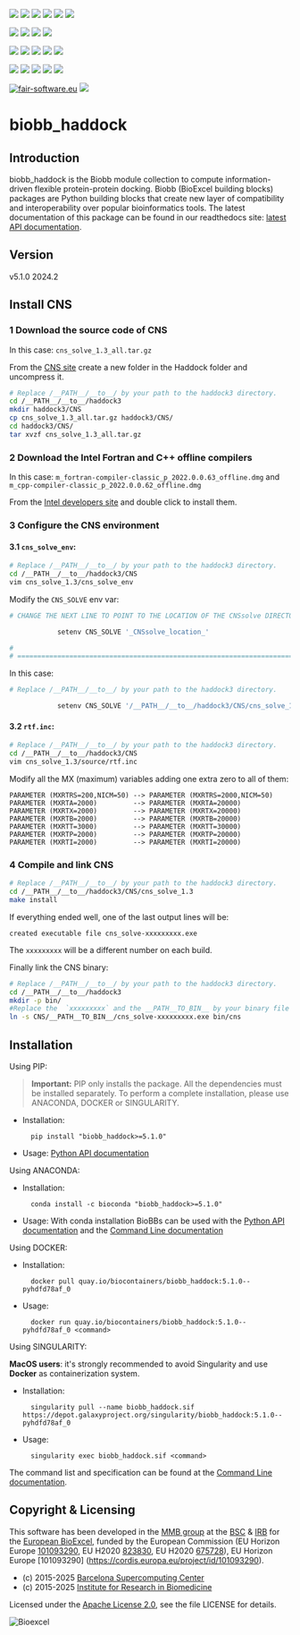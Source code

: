 [![](https://img.shields.io/github/v/tag/bioexcel/biobb_haddock?label=Version)](https://GitHub.com/bioexcel/biobb_haddock/tags/)
[![](https://img.shields.io/pypi/v/biobb-haddock.svg?label=Pypi)](https://pypi.python.org/pypi/biobb-haddock/)
[![](https://img.shields.io/conda/vn/bioconda/biobb_haddock?label=Conda)](https://anaconda.org/bioconda/biobb_haddock)
[![](https://img.shields.io/conda/dn/bioconda/biobb_haddock?label=Conda%20Downloads)](https://anaconda.org/bioconda/biobb_haddock)
[![](https://img.shields.io/badge/Docker-Quay.io-blue)](https://quay.io/repository/biocontainers/biobb_haddock?tab=tags)
[![](https://img.shields.io/badge/Singularity-GalaxyProject-blue)](https://depot.galaxyproject.org/singularity/biobb_haddock:5.1.0--pyhdfd78af_0)

[![](https://img.shields.io/badge/OS-Unix%20%7C%20MacOS-blue)](https://github.com/bioexcel/biobb_haddock)
[![](https://img.shields.io/pypi/pyversions/biobb-haddock.svg?label=Python%20Versions)](https://pypi.org/project/biobb-haddock/)
[![](https://img.shields.io/badge/License-Apache%202.0-blue.svg)](https://opensource.org/licenses/Apache-2.0)
[![](https://img.shields.io/badge/Open%20Source%3f-Yes!-blue)](https://github.com/bioexcel/biobb_haddock)

[![](https://readthedocs.org/projects/biobb-haddock/badge/?version=latest&label=Docs)](https://biobb-haddock.readthedocs.io/en/latest/?badge=latest)
[![](https://img.shields.io/website?down_message=Offline&label=Biobb%20Website&up_message=Online&url=https%3A%2F%2Fmmb.irbbarcelona.org%2Fbiobb%2F)](https://mmb.irbbarcelona.org/biobb/)
[![](https://img.shields.io/badge/Youtube-tutorials-blue?logo=youtube&logoColor=red)](https://www.youtube.com/@BioExcelCoE/search?query=biobb)
[![](https://zenodo.org/badge/DOI/10.1038/s41597-019-0177-4.svg)](https://doi.org/10.1038/s41597-019-0177-4)
[![](https://img.shields.io/endpoint?color=brightgreen&url=https%3A%2F%2Fapi.juleskreuer.eu%2Fcitation-badge.php%3Fshield%26doi%3D10.1038%2Fs41597-019-0177-4)](https://www.nature.com/articles/s41597-019-0177-4#citeas)

[![](https://docs.bioexcel.eu/biobb_haddock/junit/testsbadge.svg)](https://docs.bioexcel.eu/biobb_haddock/junit/report.html)
[![](https://docs.bioexcel.eu/biobb_haddock/coverage/coveragebadge.svg)](https://docs.bioexcel.eu/biobb_haddock/coverage/)
[![](https://docs.bioexcel.eu/biobb_haddock/flake8/flake8badge.svg)](https://docs.bioexcel.eu/biobb_haddock/flake8/)
[![](https://img.shields.io/github/last-commit/bioexcel/biobb_haddock?label=Last%20Commit)](https://github.com/bioexcel/biobb_haddock/commits/master)
[![](https://img.shields.io/github/issues/bioexcel/biobb_haddock.svg?color=brightgreen&label=Issues)](https://GitHub.com/bioexcel/biobb_haddock/issues/)

[![fair-software.eu](https://img.shields.io/badge/fair--software.eu-%E2%97%8F%20%20%E2%97%8F%20%20%E2%97%8F%20%20%E2%97%8F%20%20%E2%97%8F-green)](https://fair-software.eu)
[![](https://www.bestpractices.dev/projects/8847/badge)](https://www.bestpractices.dev/projects/8847)

[](https://bestpractices.coreinfrastructure.org/projects/8847/badge)

[//]: # (The previous line invisible link is for compatibility with the howfairis script https://github.com/fair-software/howfairis-github-action/tree/main wich uses the old bestpractices URL)

# biobb_haddock

## Introduction
biobb_haddock is the Biobb module collection to compute information-driven flexible protein-protein docking.
Biobb (BioExcel building blocks) packages are Python building blocks that
create new layer of compatibility and interoperability over popular
bioinformatics tools.
The latest documentation of this package can be found in our readthedocs site:
[latest API documentation](http://biobb-haddock.readthedocs.io/en/latest/).

## Version
v5.1.0 2024.2

## Install CNS

### 1 Download the source code of CNS

In this case: `cns_solve_1.3_all.tar.gz`

From the [CNS site](http://cns-online.org) create a new folder in the Haddock
folder and uncompress it.

```bash
# Replace /__PATH__/__to__/ by your path to the haddock3 directory.
cd /__PATH__/__to__/haddock3
mkdir haddock3/CNS
cp cns_solve_1.3_all.tar.gz haddock3/CNS/
cd haddock3/CNS/
tar xvzf cns_solve_1.3_all.tar.gz
```
### 2 Download the Intel Fortran and C++ offline compilers

In this case: `m_fortran-compiler-classic_p_2022.0.0.63_offline.dmg` and `m_cpp-compiler-classic_p_2022.0.0.62_offline.dmg`

From the [Intel developers site](https://www.intel.com/content/www/us/en/developer/articles/tool/oneapi-standalone-components.html) and double click to install them.

### 3 Configure the CNS environment

#### 3.1 `cns_solve_env`:

```bash
# Replace /__PATH__/__to__/ by your path to the haddock3 directory.
cd /__PATH__/__to__/haddock3/CNS
vim cns_solve_1.3/cns_solve_env
```
Modify the `CNS_SOLVE` env var:

```bash
# CHANGE THE NEXT LINE TO POINT TO THE LOCATION OF THE CNSsolve DIRECTORY

            setenv CNS_SOLVE '_CNSsolve_location_'

#
# ==========================================================================
```

In this case:

```bash
# Replace /__PATH__/__to__/ by your path to the haddock3 directory.

            setenv CNS_SOLVE '/__PATH__/__to__/haddock3/CNS/cns_solve_1.3/'

```

#### 3.2 `rtf.inc`:

```bash
# Replace /__PATH__/__to__/ by your path to the haddock3 directory.
cd /__PATH__/__to__/haddock3/CNS
vim cns_solve_1.3/source/rtf.inc
```

Modify all the MX (maximum) variables adding one extra zero to all of them:
```
PARAMETER (MXRTRS=200,NICM=50) --> PARAMETER (MXRTRS=2000,NICM=50)
PARAMETER (MXRTA=2000)         --> PARAMETER (MXRTA=20000)
PARAMETER (MXRTX=2000)         --> PARAMETER (MXRTX=20000)
PARAMETER (MXRTB=2000)         --> PARAMETER (MXRTB=20000)
PARAMETER (MXRTT=3000)         --> PARAMETER (MXRTT=30000)
PARAMETER (MXRTP=2000)         --> PARAMETER (MXRTP=20000)
PARAMETER (MXRTI=2000)         --> PARAMETER (MXRTI=20000)
```

### 4 Compile and link CNS

```bash
# Replace /__PATH__/__to__/ by your path to the haddock3 directory.
cd /__PATH__/__to__/haddock3/CNS/cns_solve_1.3
make install
```

If everything ended well, one of the last output lines will be:

```
created executable file cns_solve-xxxxxxxxx.exe
```

The `xxxxxxxxx` will be a different number on each build.

Finally link the CNS binary:

```bash
# Replace /__PATH__/__to__/ by your path to the haddock3 directory.
cd /__PATH__/__to__/haddock3
mkdir -p bin/
#Replace the  `xxxxxxxxx` and the __PATH__TO_BIN__ by your binary file
ln -s CNS/__PATH__TO_BIN__/cns_solve-xxxxxxxxx.exe bin/cns
```

## Installation
Using PIP:

> **Important:** PIP only installs the package. All the dependencies must be installed separately. To perform a complete installation, please use ANACONDA, DOCKER or SINGULARITY.

* Installation:


        pip install "biobb_haddock>=5.1.0"


* Usage: [Python API documentation](https://biobb-haddock.readthedocs.io/en/latest/modules.html)

Using ANACONDA:

* Installation:


        conda install -c bioconda "biobb_haddock>=5.1.0"


* Usage: With conda installation BioBBs can be used with the [Python API documentation](https://biobb-haddock.readthedocs.io/en/latest/modules.html) and the [Command Line documentation](https://biobb-haddock.readthedocs.io/en/latest/command_line.html)

Using DOCKER:

* Installation:


        docker pull quay.io/biocontainers/biobb_haddock:5.1.0--pyhdfd78af_0


* Usage:


        docker run quay.io/biocontainers/biobb_haddock:5.1.0--pyhdfd78af_0 <command>


Using SINGULARITY:

**MacOS users**: it's strongly recommended to avoid Singularity and use **Docker** as containerization system.

* Installation:


        singularity pull --name biobb_haddock.sif https://depot.galaxyproject.org/singularity/biobb_haddock:5.1.0--pyhdfd78af_0


* Usage:


        singularity exec biobb_haddock.sif <command>


The command list and specification can be found at the [Command Line documentation](https://biobb-haddock.readthedocs.io/en/latest/command_line.html).


## Copyright & Licensing
This software has been developed in the [MMB group](http://mmb.irbbarcelona.org) at the [BSC](http://www.bsc.es/) & [IRB](https://www.irbbarcelona.org/) for the [European BioExcel](http://bioexcel.eu/), funded by the European Commission (EU Horizon Europe [101093290](https://cordis.europa.eu/project/id/101093290), EU H2020 [823830](http://cordis.europa.eu/projects/823830), EU H2020 [675728](http://cordis.europa.eu/projects/675728)), EU Horizon Europe [101093290] (https://cordis.europa.eu/project/id/101093290).

* (c) 2015-2025 [Barcelona Supercomputing Center](https://www.bsc.es/)
* (c) 2015-2025 [Institute for Research in Biomedicine](https://www.irbbarcelona.org/)

Licensed under the
[Apache License 2.0](https://www.apache.org/licenses/LICENSE-2.0), see the file LICENSE for details.

![](https://bioexcel.eu/wp-content/uploads/2019/04/Bioexcell_logo_1080px_transp.png "Bioexcel")
